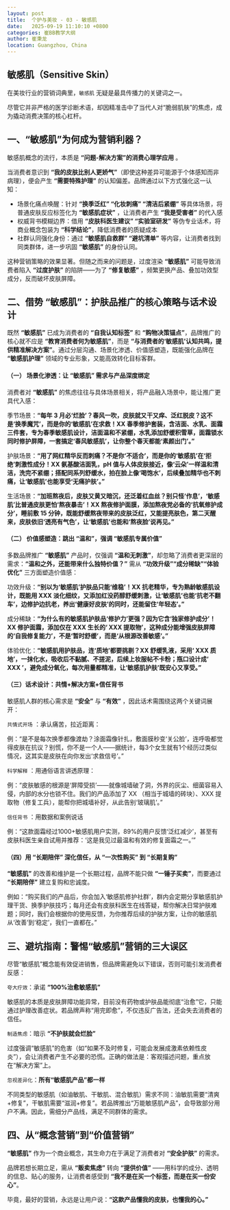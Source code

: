 ```yaml
---
layout: post
title:  个护与美妆 - 03 - 敏感肌
date:   2025-09-19 11:10:10 +0800
categories: 崔BB教学大纲
author: 崔秉龙
location: Guangzhou, China
---
```


## 敏感肌（Sensitive Skin）

在美妆行业的营销词典里，`敏感肌` 无疑是最具传播力的关键词之一。

尽管它并非严格的医学诊断术语，却因精准击中了当代人对“脆弱肌肤”的焦虑，成为撬动消费决策的核心杠杆。


## 一、“敏感肌”为何成为营销利器？

敏感肌概念的流行，本质是 **“问题-解决方案”的消费心理学应用** 。

当消费者意识到 **“我的皮肤比别人更娇气”**（即使这种差异可能源于个体感知而非病理），便会产生 **“需要特殊护理”** 的认知偏差。品牌通过以下方式强化这一认知：

- 场景化痛点唤醒：针对 **“换季泛红” “化妆刺痛” “清洁后紧绷”** 等具体场景，将普通皮肤反应标签化为 **“敏感肌症状”** ，让消费者产生 **“我是受害者”** 的代入感
- 权威背书模糊边界：借用 **“皮肤科医生建议” “实验室研发”** 等伪专业话术，将商业概念包装为 **“科学结论”**，降低消费者的质疑成本
- 社群认同强化身份：通过 **“敏感肌自救群” “避坑清单”** 等内容，让消费者找到同类群体，进一步巩固 **“敏感肌”** 的身份认同。

这种营销策略的效果显著。但随之而来的问题是，过度渲染 **“敏感肌”** 可能导致消费者陷入 **“过度护肤”** 的陷阱——为了 **“修复敏感”** ，频繁更换产品、叠加功效型成分，反而破坏皮肤屏障。



## 二、借势 “敏感肌”：护肤品推广的核心策略与话术设计​

既然 **“敏感肌”** 已成为消费者的 **“自我认知标签”** 和 **“购物决策锚点”**，品牌推广的核心就不应是 **“教育消费者何为敏感肌”**，而是 **“与消费者的‘敏感肌’认知共鸣，提供精准解决方案”**。通过分层沟通、场景化渗透、价值感塑造，既能强化品牌在 **“敏感肌护理”** 领域的专业形象，又能高效转化目标客群。​


#### （一） 场景化渗透：让 **“敏感肌”** 需求与产品深度绑定​

消费者对 **“敏感肌”** 的焦虑往往与具体场景相关，将产品融入场景中，能让推广更具代入感：​

季节场景：**“每年 3 月必‘烂脸’？春风一吹，皮肤就又干又痒、泛红脱皮？这不是‘换季魔咒’，而是你的‘敏感肌’在求救！XX 春季修护套装，含洁面、水乳、面霜三件套，专为春季敏感肌设计，洁面温和不紧绷，水乳添加舒缓积雪草，面霜锁水同时修护屏障，一套搞定‘春风敏感肌’，让你整个春天都能‘素颜出门’。”**​

护肤场景：**“用了网红精华反而刺痛？不是你‘不适合’，而是你的‘敏感肌’在‘拒绝’刺激性成分！XX 氨基酸洁面乳，pH 值与人体皮肤接近，像‘云朵’一样温和清洁，洗完不紧绷；搭配同系列舒缓水，拍在脸上像‘喝饱水’，后续叠加精华也不刺痛，让‘敏感肌’也能享受‘无痛护肤’。”**​

生活场景：**“加班熬夜后，皮肤又黄又暗沉，还泛着红血丝？别只怪‘作息’，‘敏感肌’比普通皮肤更怕‘熬夜暴击’！XX 熬夜修护面膜，添加熬夜党必备的‘抗氧修护成分’，睡前敷 15 分钟，既能舒缓熬夜带来的皮肤泛红，又能提亮肤色，第二天醒来，皮肤依旧‘透亮有气色’，让‘敏感肌’也能和‘熬夜脸’说再见。”**​

#### （二） 价值感塑造：跳出 **“温和”**，强调 **“敏感肌专属价值”**​

多数品牌推广 **“敏感肌”** 产品时，仅强调 **“温和无刺激”**，却忽略了消费者更深层的需求：**“温和之外，还能带来什么独特价值？”** 需从 **“功效升级”****“成分稀缺”****“体验优化”** 三方面塑造价值感：​

功效升级：**“别以为‘敏感肌’护肤品只能‘维稳’！XX 抗老精华，专为熟龄敏感肌设计，既能用 XXX 淡化细纹，又添加红没药醇舒缓刺激，让‘敏感肌’也能‘抗老不翻车’，边修护边抗老，养出‘健康好皮肤’的同时，还能留住‘年轻态’。”**​

成分稀缺：**“为什么有的敏感肌护肤品‘修护力’更强？因为它含‘独家修护成分’！XX 修护面霜，添加仅在 XXX 生长的‘ XXX 提取物’，这种成分能增强皮肤屏障的‘自我修复能力’，不是‘暂时舒缓’，而是‘从根源改善敏感’。”**​

体验优化：**“敏感肌用护肤品，连‘质地’都要挑剔？XX 舒缓乳液，采用‘ XXX 质地’，一抹化水，吸收后不黏腻、不搓泥，后续上妆服帖不卡粉；瓶口设计成‘ XXX ’，避免成分氧化，每次用量都精准，让‘敏感肌护肤’既安心又享受。”**


#### （三）话术设计：共情+解决方案+信任背书

敏感肌人群的核心需求是 **“安全”** 与 **“有效”** ，因此话术需围绕这两个关键词展开：

`共情式开场` ：承认痛苦，拉近距离：


例：“是不是每次换季都像渡劫？涂面霜像针扎，敷面膜秒变‘关公脸’，连呼吸都觉得皮肤在抗议？别慌，你不是一个人——据统计，每3个女生就有1个经历过类似情况，这其实是皮肤在向你发出‘求救信号’。”


`科学解释` ：用通俗语言讲透原理：


例：“皮肤敏感的根源是‘屏障受损’——就像城墙破了洞，外界的灰尘、细菌容易入侵，内部的水分也锁不住。我们的产品添加了 XX （相当于城墙的砖块）、XXX 提取物（修复工兵），能帮你把城墙补好，从此告别‘玻璃肌’。”


`信任背书` ：用数据和案例说话

例：“这款面霜经过1000+敏感肌用户实测，89%的用户反馈‘泛红减少’，甚至有皮肤科医生亲自试用并推荐：‘这是我见过最温和有效的修复面霜之一。’”


#### （四）用 “长期陪伴” 深化信任，从 “一次性购买” 到 “长期复购”​

**“敏感肌”** 的改善和维护是一个长期过程，品牌不能只做 **“一锤子买卖”**，而要通过 **“长期陪伴”** 建立复购和忠诚度。

例如：“购买我们的产品后，你会加入‘敏感肌修护社群’，群内会定期分享敏感肌护理干货、换季护肤技巧；每月还会有皮肤科医生在线答疑，帮你解决日常护肤难题；同时，我们会根据你的使用反馈，为你推荐后续的护肤方案，让你的敏感肌从‘改善’到‘稳定’，我们一直都在。”




## 三、避坑指南：警惕“敏感肌”营销的三大误区

尽管“敏感肌”概念能有效促进销售，但品牌需避免以下错误，否则可能引发消费者反感：

`夸大疗效`：承诺 **“100%治愈敏感肌”**

敏感肌的本质是皮肤屏障功能异常，目前没有药物或护肤品能彻底“治愈”它，只能通过护理改善症状。若品牌声称“用完即愈”，不仅违反广告法，还会失去消费者的信任。

`制造焦虑`：暗示 **“不护肤就会烂脸”**

过度强调“敏感肌”的危害（如“如果不及时修复，可能会发展成激素依赖性皮炎”），会让消费者产生不必要的恐慌。正确的做法是：客观描述问题，重点放在“解决方案”上。

`忽视差异化`：**所有“敏感肌产品”都一样**

不同类型的敏感肌（如油敏肌、干敏肌、混合敏肌）需求不同：油敏肌需要“清爽+修复”，干敏肌需要“滋润+修复”。若品牌推出“万能敏感肌产品”，会导致部分用户不满。因此，需细分产品线，满足不同群体的需求。


## 四、从“概念营销”到“价值营销”

**“敏感肌”** 作为一个商业概念，其生命力在于满足了消费者对 **“安全护肤”** 的需求。

品牌若想长期立足，需从 **“贩卖焦虑”** 转向 **“提供价值”** ——用科学的成分、透明的信息、贴心的服务，让消费者感受到 **“我不是在买一个标签，而是在买一份安心”**。

毕竟，最好的营销，永远是让用户说：**“这款产品懂我的皮肤，也懂我的心。”**